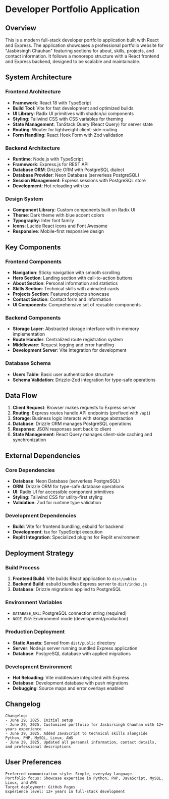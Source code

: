 # Developer Portfolio Application

## Overview

This is a modern full-stack developer portfolio application built with React and Express. The application showcases a professional portfolio website for "Jasbirsingh Chauhan" featuring sections for about, skills, projects, and contact information. It follows a monorepo structure with a React frontend and Express backend, designed to be scalable and maintainable.

## System Architecture

### Frontend Architecture
- **Framework**: React 18 with TypeScript
- **Build Tool**: Vite for fast development and optimized builds
- **UI Library**: Radix UI primitives with shadcn/ui components
- **Styling**: Tailwind CSS with CSS variables for theming
- **State Management**: TanStack Query (React Query) for server state
- **Routing**: Wouter for lightweight client-side routing
- **Form Handling**: React Hook Form with Zod validation

### Backend Architecture
- **Runtime**: Node.js with TypeScript
- **Framework**: Express.js for REST API
- **Database ORM**: Drizzle ORM with PostgreSQL dialect
- **Database Provider**: Neon Database (serverless PostgreSQL)
- **Session Management**: Express sessions with PostgreSQL store
- **Development**: Hot reloading with tsx

### Design System
- **Component Library**: Custom components built on Radix UI
- **Theme**: Dark theme with blue accent colors
- **Typography**: Inter font family
- **Icons**: Lucide React icons and Font Awesome
- **Responsive**: Mobile-first responsive design

## Key Components

### Frontend Components
- **Navigation**: Sticky navigation with smooth scrolling
- **Hero Section**: Landing section with call-to-action buttons
- **About Section**: Personal information and statistics
- **Skills Section**: Technical skills with animated cards
- **Projects Section**: Featured projects showcase
- **Contact Section**: Contact form and information
- **UI Components**: Comprehensive set of reusable components

### Backend Components
- **Storage Layer**: Abstracted storage interface with in-memory implementation
- **Route Handler**: Centralized route registration system
- **Middleware**: Request logging and error handling
- **Development Server**: Vite integration for development

### Database Schema
- **Users Table**: Basic user authentication structure
- **Schema Validation**: Drizzle-Zod integration for type-safe operations

## Data Flow

1. **Client Request**: Browser makes requests to Express server
2. **Routing**: Express routes handle API endpoints (prefixed with `/api`)
3. **Storage**: Business logic interacts with storage abstraction
4. **Database**: Drizzle ORM manages PostgreSQL operations
5. **Response**: JSON responses sent back to client
6. **State Management**: React Query manages client-side caching and synchronization

## External Dependencies

### Core Dependencies
- **Database**: Neon Database (serverless PostgreSQL)
- **ORM**: Drizzle ORM for type-safe database operations
- **UI**: Radix UI for accessible component primitives
- **Styling**: Tailwind CSS for utility-first styling
- **Validation**: Zod for runtime type validation

### Development Dependencies
- **Build**: Vite for frontend bundling, esbuild for backend
- **Development**: tsx for TypeScript execution
- **Replit Integration**: Specialized plugins for Replit environment

## Deployment Strategy

### Build Process
1. **Frontend Build**: Vite builds React application to `dist/public`
2. **Backend Build**: esbuild bundles Express server to `dist/index.js`
3. **Database**: Drizzle migrations applied to PostgreSQL

### Environment Variables
- `DATABASE_URL`: PostgreSQL connection string (required)
- `NODE_ENV`: Environment mode (development/production)

### Production Deployment
- **Static Assets**: Served from `dist/public` directory
- **Server**: Node.js server running bundled Express application
- **Database**: PostgreSQL database with applied migrations

### Development Environment
- **Hot Reloading**: Vite middleware integrated with Express
- **Database**: Development database with push migrations
- **Debugging**: Source maps and error overlays enabled

## Changelog

```
Changelog:
- June 29, 2025. Initial setup
- June 29, 2025. Customized portfolio for Jasbirsingh Chauhan with 12+ years experience
- June 29, 2025. Added JavaScript to technical skills alongside Python, PHP, MySQL, Linux, AWS
- June 29, 2025. Updated all personal information, contact details, and professional descriptions
```

## User Preferences

```
Preferred communication style: Simple, everyday language.
Portfolio focus: Showcase expertise in Python, PHP, JavaScript, MySQL, Linux, and AWS
Target deployment: GitHub Pages
Experience level: 12+ years in full-stack development
```